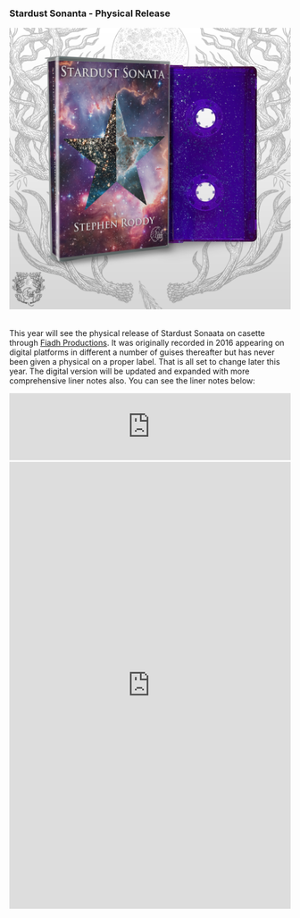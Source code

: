 ### Stardust Sonanta - Physical Release

<div style="text-align: center;">
<img src="/images/mockup.png?raw=true"/>
</div>
<br/>

This year will see the physical release of Stardust Sonaata on casette through [Fiadh Productions](https://fiadh.bandcamp.com/). It was originally recorded in 2016 appearing on digital platforms in different a number of guises thereafter but has never been given a physical on a proper label. That is all set to change later this year. The digital version will be updated and expanded with more comprehensive liner notes also. You can see the liner notes below:

<iframe style="border: 0; width: 100%; height: 120px;" src="https://bandcamp.com/EmbeddedPlayer/album=1965844760/size=large/bgcol=ffffff/linkcol=0687f5/tracklist=false/artwork=small/transparent=true/" seamless><a href="https://stephenroddy.bandcamp.com/album/stardust-sonata">Stardust Sonata by Stephen Roddy</a></iframe>


<iframe style="border: 0; width: 100%; height: 800px;" src="https://www.stephenroddy.com/Stardust_Sonata_Booklet.pdf"></iframe>
